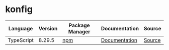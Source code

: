 # konfig

|Language|Version|Package Manager|Documentation|Source|
|-|-|-|-|-|
|TypeScript|8.29.5|[npm](https://www.npmjs.com/package/snaptrade-typescript-sdk/v/8.29.5)|[Documentation](https://github.com/konfig-dev/snaptrade-sdks/tree/master/sdks/typescript/blob/main/README.md)|[Source](https://github.com/konfig-dev/snaptrade-sdks/tree/master/sdks/typescript)|
